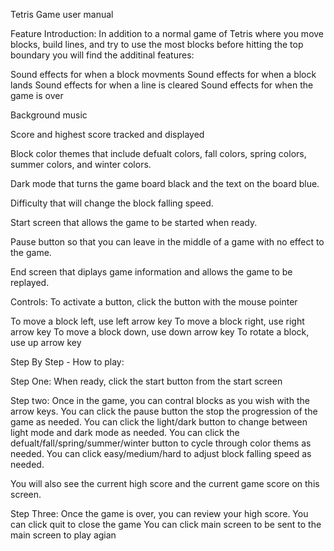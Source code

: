 Tetris Game user manual

Feature Introduction:
In addition to a normal game of Tetris where you move blocks, build lines, and try to use the most blocks before hitting the top boundary you will find the additinal features:

Sound effects for when a block movments 
Sound effects for when a block lands 
Sound effects for when a line is cleared
Sound effects for when the game is over

Background music

Score and highest score tracked and displayed

Block color themes that include defualt colors, fall colors, spring colors, summer colors, and winter colors.

Dark mode that turns the game board black and the text on the board blue.

Difficulty that will change the block falling speed.

Start screen that allows the game to be started when ready.

Pause button so that you can leave in the middle of a game with no effect to the game.

End screen that diplays game information and allows the game to be replayed. 

Controls: 
To activate a button, click the button with the mouse pointer

To move a block left, use left arrow key
To move a block right, use right arrow key
To move a block down, use down arrow key
To rotate a block, use up arrow key

Step By Step - How to play:

Step One:
When ready, click the start button from the start screen 

Step two:
Once in the game, you can contral blocks as you wish with the arrow keys.
You can click the pause button the stop the progression of the game as needed.
You can click the light/dark button to change between light mode and dark mode as needed.
You can click the defualt/fall/spring/summer/winter button to cycle through color thems as needed.
You can click easy/medium/hard to adjust block falling speed as needed.

You will also see the current high score and the current game score on this screen.

Step Three:
Once the game is over, you can review your high score.
You can click quit to close the game 
You can click main screen to be sent to the main screen to play agian 

